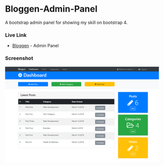 # Bloggen-Admin-Panel

A bootstrap admin panel for showing my skill on bootstrap 4. 


### Live Link


* [Bloggen](https://frontendproject5.nerdjfpb.com/) - Admin Panel


### Screenshot


![Screenshot](screenshot.png)

